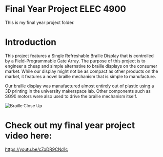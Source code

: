 # Final Year Project ELEC 4900
This is my final year project folder. 

# Introduction 
This project features a Single Refreshable Braille Display that is controlled by a Field-Programmable Gate Array. 
The purpose of this project is to engineer a cheap and simple alternative to braille displays on the consumer market. While our display might not be as compact as other products on the market, it features a novel braille mechanism that is simple to manufacture. 

Our braille display was manufactured almost entirely out of plastic using a 3D printing in the university makerspace lab. Other components such as SG90 motors were also used to drive the braille mechanism itself. 

![Braille Close Up](https://github.com/dac70r/Final_Year_Project/assets/93281166/907b0d02-acfe-4072-a510-ba947e8e79b8)

# Check out my final year project video here: 
https://youtu.be/cZxDR9CNd1c
